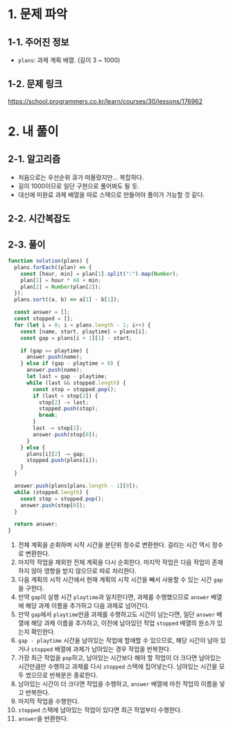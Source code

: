 # 1. 문제 파악

## 1-1. 주어진 정보

- `plans`: 과제 계획 배열. (길이 3 ~ 1000)

## 1-2. 문제 링크

https://school.programmers.co.kr/learn/courses/30/lessons/176962

# 2. 내 풀이

## 2-1. 알고리즘

- 처음으로는 우선순위 큐가 떠올랐지만... 복잡하다.
- 길이 1000이므로 일단 구현으로 풀어봐도 될 듯.
- 대신에 미완료 과제 배열을 따로 스택으로 만들어야 풀이가 가능할 것 같다.

## 2-2. 시간복잡도

## 2-3. 풀이

```js
function solution(plans) {
  plans.forEach((plan) => {
    const [hour, min] = plan[1].split(":").map(Number);
    plan[1] = hour * 60 + min;
    plan[2] = Number(plan[2]);
  });
  plans.sort((a, b) => a[1] - b[1]);

  const answer = [];
  const stopped = [];
  for (let i = 0; i < plans.length - 1; i++) {
    const [name, start, playtime] = plans[i];
    const gap = plans[i + 1][1] - start;

    if (gap == playtime) {
      answer.push(name);
    } else if (gap - playtime > 0) {
      answer.push(name);
      let last = gap - playtime;
      while (last && stopped.length) {
        const stop = stopped.pop();
        if (last < stop[2]) {
          stop[2] -= last;
          stopped.push(stop);
          break;
        }
        last -= stop[2];
        answer.push(stop[0]);
      }
    } else {
      plans[i][2] -= gap;
      stopped.push(plans[i]);
    }
  }

  answer.push(plans[plans.length - 1][0]);
  while (stopped.length) {
    const stop = stopped.pop();
    answer.push(stop[0]);
  }

  return answer;
}
```

1. 전체 계획을 순회하며 시작 시간을 분단위 정수로 변환한다. 걸리는 시간 역시 정수로 변환한다.
2. 마지막 작업을 제외한 전체 계획을 다시 순회한다. 마지막 작업은 다음 작업이 존재하지 않아 영향을 받지 않으므로 따로 처리한다.
3. 다음 계획의 시작 시간에서 현재 계획의 시작 시간을 빼서 사용할 수 있는 시간 `gap`을 구한다.
4. 만약 `gap`이 실행 시간 `playtime`과 일치한다면, 과제를 수행했으므로 `answer` 배열에 해당 과제 이름을 추가하고 다음 과제로 넘어간다.
5. 만약 `gap`에서 `playtime`만큼 과제를 수행하고도 시간이 남는다면, 일단 `answer` 배열에 해당 과제 이름을 추가하고, 이전에 남아있던 작업 `stopped` 배열의 원소가 있는지 확인한다.
6. `gap - playtime` 시간을 남아있는 작업에 할애할 수 있으므로, 해당 시간이 남아 있거나 `stopped` 배열에 과제가 남아있는 경우 작업을 반복한다.
7. 가장 최근 작업을 `pop`하고, 남아있는 시간보다 해야 할 작업이 더 크다면 남아있는 시간만큼만 수행하고 과제를 다시 `stopped` 스택에 집어넣는다. 남아있는 시간을 모두 썼으므로 반복문은 종료한다.
8. 남아있는 시간이 더 크다면 작업을 수행하고, `answer` 배열에 마친 작업의 이름을 넣고 반복한다.
9. 마지막 작업을 수행한다.
10. `stopped` 스택에 남아있는 작업이 있다면 최근 작업부터 수행한다.
11. `answer`을 반환한다.
